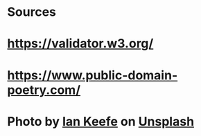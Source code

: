 # Sources
# https://validator.w3.org/
# https://www.public-domain-poetry.com/
# Photo by <a href="https://unsplash.com/@iankeefe?utm_content=creditCopyText&utm_medium=referral&utm_source=unsplash">Ian Keefe</a> on <a href="https://unsplash.com/photos/wooden-house-near-pine-trees-and-pond-coated-with-snow-during-daytime-OgcJIKRnRC8?utm_content=creditCopyText&utm_medium=referral&utm_source=unsplash">Unsplash</a>
  